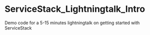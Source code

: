 ServiceStack_Lightningtalk_Intro
================================

Demo code for a 5-15 minutes lightningtalk on getting started with ServiceStack